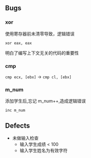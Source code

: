 ## Bugs

### xor

使用寄存器前未清零导致，逻辑错误

`xor eax, eax`

明白了编写上下文无关的代码的重要性

### cmp

`cmp ecx, [ebx]` -> `cmp cl, [ebx]`

### m_num

添加学生后,忘记 m_num++,造成逻辑错误

```
inc m_num
```

## Defects

-   未做输入检查
    -   输入学生成绩 < 100
    -   输入学生姓名为有效字符

